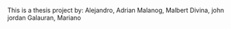 This is a thesis project by:
Alejandro, Adrian
Malanog, Malbert
Divina, john jordan
Galauran, Mariano
